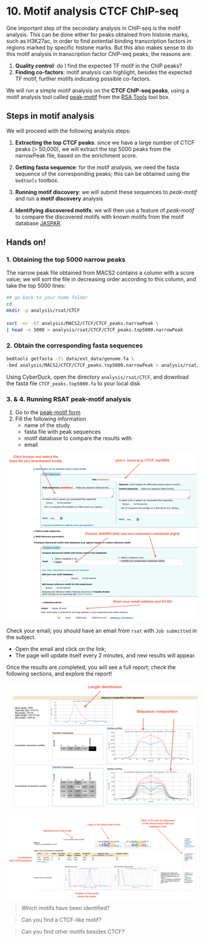 # 10. Motif analysis CTCF ChIP-seq

One important step of the secondary analysis in ChIP-seq is the motif analysis. This can be done either for peaks obtained from histone marks, such as H3K27ac, in order to find potential binding transcription factors in regions marked by specific histone marks.
But this also makes sense to do this motif analysis in transcription factor ChIP-seq peaks; the reasons are:
1. **Quality control**: do I find the expected TF motif in the ChIP peaks?
2. **Finding co-factors**: motif analysis can highlight, besides the expected TF motif, further motifs indicating possible co-factors.

We will run a simple motif analysis on the **CTCF ChIP-seq peaks**, using a motif analysis tool called [peak-motif](http://rsat.sb-roscoff.fr/peak-motifs_form.cgi) from the [RSA Tools](http://rsat.sb-roscoff.fr/) tool box.

## Steps in motif analysis

We will proceed with the following analysis steps:

1. **Extracting the top CTCF peaks**: since we have a large number of CTCF peaks (> 50,000), we will extract the top 5000 peaks from the narrowPeak file, based on the enrichment score.

2. **Getting fasta sequence**: for the motif analysis, we need the fasta sequence of the corresponding peaks; this can be obtained using the `bedtools` toolbox.

3. **Running motif discovery**: we will submit these sequences to *peak-motif* and run a **motif discovery** analysis

4. **Identifying discovered motifs**: we will then use a feature of *peak-motif* to compare the discovered motifs with known motifs from the motif database [JASPAR](http://jaspar.genereg.net/).


## Hands on!

### 1. Obtaining the top 5000 narrow peaks

The narrow peak file obtained from MACS2 contains a column with a score value; we will sort the file in decreasing order according to this column, and take the top 5000 lines:

```bash
## go back to your home folder
cd
mkdir -p analysis/rsat/CTCF

sort -nr -k7 analysis/MACS2/CTCF/CTCF_peaks.narrowPeak \
| head -n 5000 > analysis/rsat/CTCF/CTCF_peaks.top5000.narrowPeak
```

### 2. Obtain the corresponding fasta sequences

```bash
bedtools getfasta -fi data/ext_data/genome.fa \
-bed analysis/MACS2/CTCF/CTCF_peaks.top5000.narrowPeak > analysis/rsat/CTCF/CTCF_peaks.top5000.fa
```

Using CyberDuck, open the directory `analysis/rsat/CTCF`, and download the fasta file `CTCF_peaks.top5000.fa`  to your local disk

### 3. & 4. Running RSAT peak-motif analysis

1. Go to the [peak-motif form](http://rsat.sb-roscoff.fr/peak-motifs_form.cgi)
2. Fill the following information
   * name of the study
   * fasta file with peak sequences
   * motif database to compare the results with
   * email

![rsa peak motif](./rsat.png)

Check your email; you should have an email from `rsat` with `Job submitted` in the subject. 

* Open the email and click on the link;
* The page will update itself every 2 minutes, and new results will appear.

Once the results are completed, you will see a full report; check the following sections, and explore the report!

![rsat_1](./rsat_1.png)

![rsat_2](./rsat_2.png)



> Which motifs have been identified?

> Can you find a CTCF-like motif?

> Can you  find other motifs besides CTCF?
